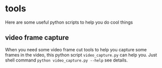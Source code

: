 # tools
Here are some useful python scripts to help you do cool things

## video frame capture

When you need some video frame cut tools to help you capture some frames in the video, this python script `video_capture.py` can help you.
Just shell command `python video_capture.py --help` see details.